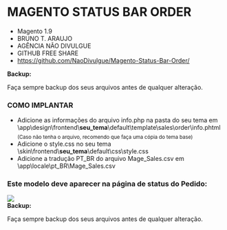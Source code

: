  <h1>MAGENTO STATUS BAR ORDER</h1>

 * Magento 1.9
 * BRUNO T. ARAUJO
 * AGÊNCIA NÃO DIVULGUE
 * GITHUB FREE SHARE
 * https://github.com/NaoDivulgue/Magento-Status-Bar-Order/
 
<b>Backup:</b><p>Faça sempre backup dos seus arquivos antes de qualquer alteração.</p>

<h3>COMO IMPLANTAR</h3>
<ul>
	<li>Adicione as informações do arquivo info.php na pasta do seu tema em \app\design\frontend\<b>seu_tema</b>\default\template\sales\order\info.phtml <br/><sub>(Caso não tenha o arquivo, recomendo que faça uma cópia do tema base)</sub></li>
	<li>Adicione o style.css no seu tema \skin\frontend\<b>seu_tema</b>\default\css\style.css</li>
	<li>Adicione a tradução PT_BR do arquivo Mage_Sales.csv em \app\locale\pt_BR\Mage_Sales.csv</li> 
</ul>
<h3>Este modelo deve aparecer na página de status do Pedido:</h3>
<img src="https://raw.githubusercontent.com/NaoDivulgue/Magento-Status-Bar-Order/master/pedido.png">

<br/>
<b>Backup:</b><p>Faça sempre backup dos seus arquivos antes de qualquer alteração.</p>

